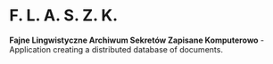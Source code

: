 # F. L. A. S. Z. K.
**Fajne Lingwistyczne Archiwum Sekretów Zapisane Komputerowo** - Application creating a distributed database of documents. 